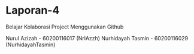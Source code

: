 # Laporan-4
Belajar Kolaborasi Project Menggunakan Github

Nurul Azizah - 60200116017 (NrlAzzh)
Nurhidayah Tasmin - 60200116029 (NurhidayahTasmin)
